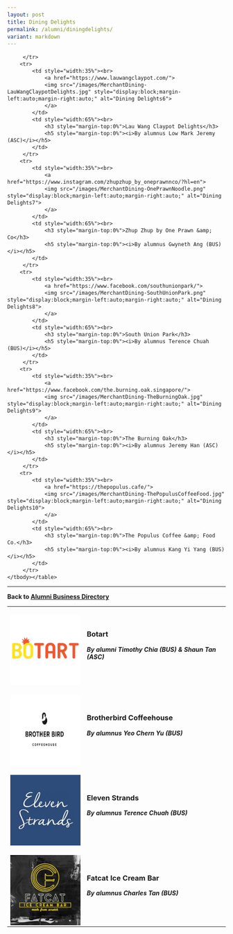 ```yaml
---
layout: post
title: Dining Delights
permalink: /alumni/diningdelights/
variant: markdown
---
```

<div>
    <table>
        <tbody><tr>
            <td style="width:35%"><br>
                <a href="https://botart.sg/">
                <img src="/images/MerchantDining-Botart.png" style="display:block;margin-left:auto;margin-right:auto;" alt="Dining Delights1">                                       
                </a>
            </td>
            <td style="width:65%"><br>
                <h3 style="margin-top:0%">Botart</h3>
                <h5 style="margin-top:0%"><i>By alumni Timothy Chia (BUS) &amp; Shaun Tan (ASC)</i></h5>
            </td>
         </tr>
        <tr>
            <td style="width:35%"><br>
                <a href="https://brotherbird.sg/">
                <img src="/images/MerchantDining-BrotherbirdCoffeeHouse.jpg" style="display:block;margin-left:auto;margin-right:auto;" alt="Dining Delights2">                          
                </a>
            </td>
            <td style="width:65%"><br>
                <h3 style="margin-top:0%">Brotherbird Coffeehouse</h3>
                <h5 style="margin-top:0%"><i>By alumnus Yeo Chern Yu (BUS)</i></h5>
            </td>
         </tr>
        <tr>
            <td style="width:35%"><br>
                <a href="https://www.facebook.com/elevenstrands/">
                <img src="/images/MerchantDining-ElevenStrands.jpg" style="display:block;margin-left:auto;margin-right:auto;" alt="Dining Delights3">                                       
                </a>
            </td>
            <td style="width:65%"><br>
                <h3 style="margin-top:0%">Eleven Strands</h3>
                <h5 style="margin-top:0%"><i>By alumnus Terence Chuah (BUS)</i></h5>
            </td>
         </tr>
        <tr>
            <td style="width:35%"><br>
                <a href="http://fatcat.sg/">
                <img src="/images/MerchantDining-FatcatIceCreamBar.jpg" style="display:block;margin-left:auto;margin-right:auto;" alt="Dining Delights4">                                       
                </a>
            </td>
            <td style="width:65%"><br>
                <h3 style="margin-top:0%">Fatcat Ice Cream Bar</h3>
                <h5 style="margin-top:0%"><i>By alumnus Charles Tan (BUS)</i></h5>
            </td>
         </tr>
        <tr>
            
         </tr>
        <tr>
            <td style="width:35%"><br>
                <a href="https://www.lauwangclaypot.com/">
                <img src="/images/MerchantDining-LauWangClaypotDelights.jpg" style="display:block;margin-left:auto;margin-right:auto;" alt="Dining Delights6">                                       
                </a>
            </td>
            <td style="width:65%"><br>
                <h3 style="margin-top:0%">Lau Wang Claypot Delights</h3>
                <h5 style="margin-top:0%"><i>By alumnus Low Mark Jeremy (ASC)</i></h5>
            </td>
         </tr>
        <tr>
            <td style="width:35%"><br>
                <a href="https://www.instagram.com/zhupzhup_by_oneprawnnco/?hl=en">
                <img src="/images/MerchantDining-OnePrawnNoodle.png" style="display:block;margin-left:auto;margin-right:auto;" alt="Dining Delights7">                                       
                </a>
            </td>
            <td style="width:65%"><br>
                <h3 style="margin-top:0%">Zhup Zhup by One Prawn &amp; Co</h3>
                <h5 style="margin-top:0%"><i>By alumnus Gwyneth Ang (BUS)</i></h5>
            </td>
         </tr>
        <tr>
            <td style="width:35%"><br>
                <a href="https://www.facebook.com/southunionpark/">
                <img src="/images/MerchantDining-SouthUnionPark.png" style="display:block;margin-left:auto;margin-right:auto;" alt="Dining Delights8">                                       
                </a>
            </td>
            <td style="width:65%"><br>
                <h3 style="margin-top:0%">South Union Park</h3>
                <h5 style="margin-top:0%"><i>By alumnus Terence Chuah (BUS)</i></h5>
            </td>
         </tr>
        <tr>
            <td style="width:35%"><br>
                <a href="https://www.facebook.com/the.burning.oak.singapore/">
                <img src="/images/MerchantDining-TheBurningOak.jpg" style="display:block;margin-left:auto;margin-right:auto;" alt="Dining Delights9">                                       
                </a>
            </td>
            <td style="width:65%"><br>
                <h3 style="margin-top:0%">The Burning Oak</h3>
                <h5 style="margin-top:0%"><i>By alumnus Jeremy Han (ASC)</i></h5>
            </td>
         </tr>
        <tr>
            <td style="width:35%"><br>
                <a href="https://thepopulus.cafe/">
                <img src="/images/MerchantDining-ThePopulusCoffeeFood.jpg" style="display:block;margin-left:auto;margin-right:auto;" alt="Dining Delights10">                                       
                </a>
            </td>
            <td style="width:65%"><br>
                <h3 style="margin-top:0%">The Populus Coffee &amp; Food Co.</h3>
                <h5 style="margin-top:0%"><i>By alumnus Kang Yi Yang (BUS)</i></h5>
            </td>
         </tr>
    </tbody></table>
</div>

---
**Back to [Alumni Business Directory](/alumni/alumni-businesses)**